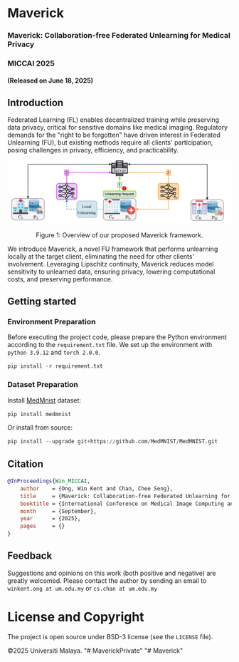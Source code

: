 # Maverick

### Maverick: Collaboration-free Federated Unlearning for Medical Privacy

### MICCAI 2025

#### (Released on June 18, 2025)

## Introduction

Federated Learning (FL) enables decentralized training while preserving data privacy, critical for sensitive domains like medical imaging. Regulatory demands for the "right to be forgotten" have driven interest in Federated Unlearning (FU), but existing methods require all clients' participation, posing challenges in privacy, efficiency, and practicability. 

<p align="center"> <img src="supplementary/overview.png" alt="Methodology" style="zoom: 100%" />
<p align="center"> Figure 1: Overview of our proposed Maverick framework. </p>

We introduce Maverick, a novel FU framework that performs unlearning locally at the target client, eliminating the need for other clients’ involvement. Leveraging Lipschitz continuity, Maverick reduces model sensitivity to unlearned data, ensuring privacy, lowering computational costs, and preserving performance. 

## Getting started

### Environment Preparation

Before executing the project code, please prepare the Python environment according to the `requirement.txt` file. We set up the environment with `python 3.9.12` and `torch 2.0.0`. 

```python
pip install -r requirement.txt
```

### Dataset Preparation
Install [MedMnist](https://github.com/MedMNIST/MedMNIST) dataset:

```python
pip install medmnist
```

Or install from source:

```python
pip install --upgrade git+https://github.com/MedMNIST/MedMNIST.git
```

## Citation

```bibtex
@InProceedings{Win_MICCAI,
    author    = {Ong, Win Kent and Chan, Chee Seng},
    title     = {Maverick: Collaboration-free Federated Unlearning for Medical Privacy},
    booktitle = {International Conference on Medical Image Computing and Computer-Assisted Intervention (MICCAI)},
    month     = {September},
    year      = {2025},
    pages     = {}
}
```

## Feedback
Suggestions and opinions on this work (both positive and negative) are greatly welcomed. Please contact the author by sending an email to
`winkent.ong at um.edu.my` or `cs.chan at um.edu.my`

# License and Copyright

The project is open source under BSD-3 license (see the `LICENSE` file).

©2025 Universiti Malaya.
"# MaverickPrivate" 
"# Maverick" 
